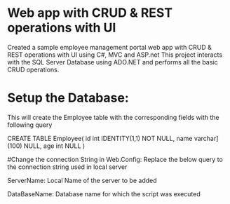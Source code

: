 # Web app with CRUD & REST operations with UI 
Created a sample employee management portal web app with CRUD & REST operations with UI using C#, MVC and ASP.net
This project interacts with the SQL Server Database using ADO.NET and performs all the basic CRUD operations. 


# Setup the Database:
This will create the Employee table with the corresponding fields with the following query

CREATE TABLE Employee(
	id int IDENTITY(1,1) NOT NULL,
	name varchar](100) NULL,
	age int NULL
)

#Change the connection String in Web.Config:
Replace the below query to the connection string used in local server

<add name="EmpConnection" connectionString="Data Source=ServerName;Initial Catalog=DataBaseName;Integrated Security=True"
     providerName="System.Data.SqlClient" />
     
ServerName: Local Name of the server to be added

DataBaseName: Database name for which the script was executed

